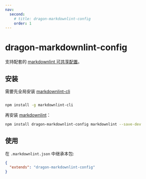 ```yaml
---
nav:
  second:
    # title: dragon-markdownlint-config
    order: 1
---
```


# dragon-markdownlint-config

支持配套的 [markdownlint 可共享配置](https://www.npmjs.com/package/markdownlint#optionsconfig)。

## 安装

需要先全局安装 [markdownlint-cli](https://www.npmjs.com/package/markdownlint-cli)

```bash

npm install -g markdownlint-cli
```

再安装 [markdownlint](https://www.npmjs.com/package/markdownlint)：

```bash
npm install dragon-markdownlint-config markdownlint --save-dev
```

## 使用

在 `.markdownlint.json` 中继承本包:

```json
{
  "extends": "dragon-markdownlint-config"
}
```
